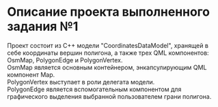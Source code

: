 # Описание проекта выполненного задания №1

Проект состоит из С++ модели "CoordinatesDataModel", хранящей в себе координаты вершин полигона, а также трех QML компонентов: OsmMap, PolygonEdge и PolygonVertex.\
OsmMap является основным контейнером, энкапсулирующим QML компонент Map.\
PolygonVertex выступает в роли делегата модели.\
PolygonEdge является вспомогательным компонентом для графического выделения выбранной пользователем грани полигона.
